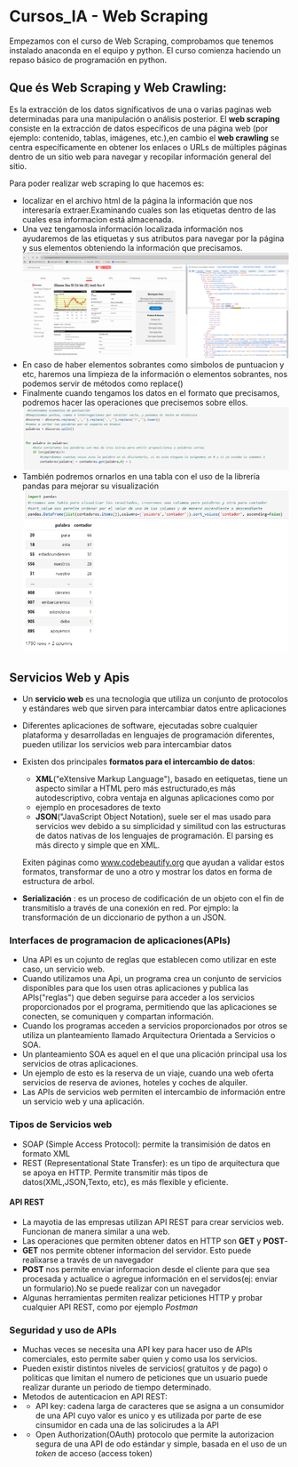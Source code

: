 # Cursos_IA - Web Scraping

Empezamos con el curso de Web Scraping, comprobamos que tenemos instalado anaconda en el equipo y python.
El curso comienza haciendo un repaso básico de programación en python. 

## Que és Web Scraping y Web Crawling:
Es la extracción de los datos significativos de una o varias paginas web determinadas para una manipulación o análisis posterior.
El **web scraping** consiste en la extracción de datos específicos de una página web (por ejemplo: contenido, tablas, imágenes, etc.),en cambio el **web crawling** 
se centra específicamente en obtener los enlaces o URLs de múltiples páginas dentro de un sitio web para navegar y recopilar información general del sitio.

Para poder realizar web scraping lo que hacemos es:

- localizar en el archivo html de la página la información que nos interesaría extraer.Examinando cuales son las etiquetas dentro de las cuales esa informacion está almacenada. 
- Una vez tengamosla información localizada información nos ayudaremos de las etiquetas y sus atributos para navegar por la página y sus elementos obteniendo la información que precisamos.
![Examinacion de html y busqueda de etiquetas](/images/localizacion_etiquetas.png)
- En caso de haber elementos sobrantes como simbolos de puntuacion y etc, haremos una limpieza de la información o elementos sobrantes, nos podemos servir de métodos como replace()
- Finalmente cuando tengamos los datos en el formato que precisamos, podremos hacer las operaciones que precisemos sobre ellos.
![](/images/img3.png)
- También podremos ornarlos en una tabla con el uso de la librería pandas para mejorar su visualización 
![Tabla para visualizar las palabras mas empleadas en un discurso](/images/salida_pantalla_extraccion_texto.png)

## Servicios Web y Apis

- Un **servicio web** es una tecnologia que utiliza un conjunto de protocolos y estándares web que sirven para intercambiar datos entre aplicaciones
- Diferentes aplicaciones de software, ejecutadas sobre cualquier plataforma y desarrolladas en lenguajes de programación diferentes, pueden utilizar los servicios web para intercambiar datos
- Existen dos principales **formatos para el intercambio de datos**:
    - **XML**("eXtensive Markup Language"), basado en eetiquetas, tiene un aspecto similar a HTML pero más estructurado,es más autodescriptivo, cobra ventaja en algunas aplicaciones como por
    -  ejemplo en procesadores de texto
    - **JSON**("JavaScript Object Notation), suele ser el mas usado para servicios wev debido a su simplicidad y similitud con las estructuras de datos nativas de los lenguajes de programación.
    El parsing es más directo y simple que en XML.

    Exiten páginas como www.codebeautify.org que ayudan a validar estos formatos, transformar de uno a otro y mostrar los datos en forma de estructura de arbol.

- **Serialización** : es un proceso de codificación de un objeto con el fin de transmitislo a través de una conexión en red. Por ejmplo: la transformación de un diccionario de python a un JSON.


  
### Interfaces de programacion de aplicaciones(APIs)
- Una API es un cojunto de reglas que establecen como utilizar en este caso, un servicio web.
- Cuando utilizamos una Api,  un programa crea un conjunto de servicios disponibles para que los usen otras aplicaciones y publica las APIs("reglas") que deben seguirse
   para acceder a los servicios proporcionados por el programa, permitiendo que las aplicaciones se conecten, se comuniquen y compartan información.
- Cuando los programas acceden a servicios proporcionados por otros se utiliza un planteamiento llamado Arquitectura Orientada a Servicios o SOA.
- Un planteamiento SOA es aquel en el que una plicación principal usa los servicios de otras aplicaciones.
- Un ejemplo de esto es la reserva de un viaje, cuando una web oferta servicios de reserva de aviones, hoteles y coches de alquiler.
- Las APIs de servicios web permiten el intercambio de información entre un servicio web y una aplicación.
 
 ### Tipos de Servicios web 
- SOAP (Simple Access Protocol): permite la transimisión de datos en formato XML
- REST (Representational State Transfer): es un tipo de arquitectura que se apoya en HTTP. Permite transmitir más tipos de datos(XML,JSON,Texto, etc), es más flexible y eficiente.

#### API REST
 - La mayotia de las empresas utilizan API REST para crear servicios web. Funcionan de manera similar a  una web.
 - Las operaciones que permiten obtener datos en HTTP son **GET** y **POST**-
 - **GET** nos permite obtener informacion del servidor. Esto puede realixarse a través de un navegador
 - **POST** nos permite enviar informacion desde el cliente para que sea procesada y actualice o agregue información en el servidos(ej: enviar un formulario).No se puede realizar con un navegador
 - Algunas herramientas permiten realizar peticiones HTTP y probar cualquier API REST, como por ejemplo _Postman_

### Seguridad y uso de APIs
  - Muchas veces se necesita una API key para hacer uso de APIs comerciales, esto permite saber quien y como usa los servicios.
  - Pueden existir distintos niveles de servicios( gratuitos y de pago) o politicas que limitan el numero de peticiones que un usuario puede realizar durante un periodo de tiempo determinado.
  - Metodos de autenticacion en API REST:
  - - API key: cadena larga de caracteres que se asigna a un consumidor de una API cuyo valor es unico y es utilizada por parte de ese cinsumidor en cada una de las solicirudes a la API
  - - Open Authorization(OAuth) protocolo que permite la autorizacion segura de una API de odo estándar y simple, basada en el uso de un _token_ de acceso (access token)  
   
  
   

  
